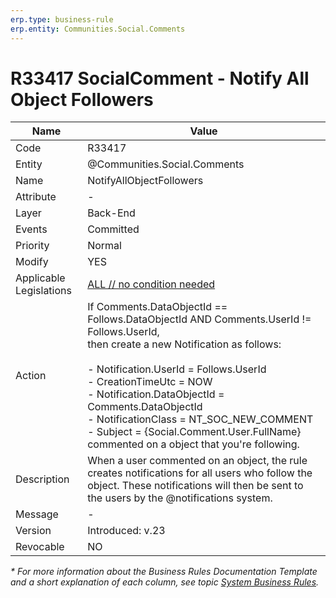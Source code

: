 ```yaml
---
erp.type: business-rule
erp.entity: Communities.Social.Comments
---
```


# R33417 SocialComment - Notify All Object Followers

| Name | Value |
| ---- | ----- |
| Code | R33417 |
| Entity | @Communities.Social.Comments |
| Name | NotifyAllObjectFollowers |
| Attribute | - |
| Layer | Back-End |
| Events | Committed |
| Priority | Normal |
| Modify | YES |
| Applicable Legislations | [ALL // no condition needed](xref:applicable-legislations) |
| Action | If Comments.DataObjectId == Follows.DataObjectId AND Comments.UserId != Follows.UserId, <br> then create a new Notification as follows: <br> <br> - Notification.UserId = Follows.UserId <br> - CreationTimeUtc = NOW <br> - Notification.DataObjectId = Comments.DataObjectId <br> - NotificationClass = NT_SOC_NEW_COMMENT <br> - Subject = {Social.Comment.User.FullName} commented on a object that you're following. |
| Description| When a user commented on an object, the rule creates notifications for all users who follow the object. These notifications will then be sent to the users by the @notifications system.|  
| Message | - |
| Version | Introduced: v.23 |
| Revocable | NO |

*\* For more information about the Business Rules Documentation Template and a short explanation of each column, see
topic [System Business Rules](../templates/template-description-system-business-rules.md).*
